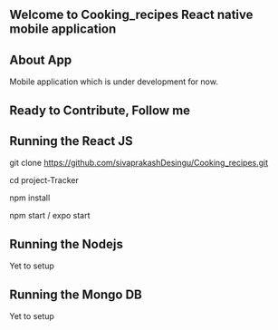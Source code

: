 ##  Welcome to Cooking_recipes React native mobile application

## About App
Mobile application which is under development for now.

## Ready to Contribute, Follow me

## Running the React JS
git clone https://github.com/sivaprakashDesingu/Cooking_recipes.git 

cd project-Tracker

npm install

npm start / expo start

## Running the Nodejs

Yet to setup

## Running the Mongo DB

Yet to setup
